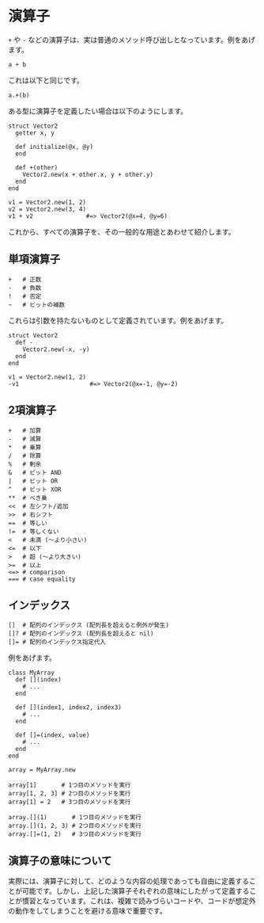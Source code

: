 # 演算子

`+` や `-` などの演算子は、実は普通のメソッド呼び出しとなっています。例をあげます。

```crystal
a + b
```

これは以下と同じです。

```crystal
a.+(b)
```

ある型に演算子を定義したい場合は以下のようにします。

```crystal
struct Vector2
  getter x, y

  def initialize(@x, @y)
  end

  def +(other)
    Vector2.new(x + other.x, y + other.y)
  end
end

v1 = Vector2.new(1, 2)
v2 = Vector2.new(3, 4)
v1 + v2               #=> Vector2(@x=4, @y=6)
```

これから、すべての演算子を、その一般的な用途とあわせて紹介します。

## 単項演算子

```crystal
+   # 正数
-   # 負数
!   # 否定
~   # ビットの補数
```

これらは引数を持たないものとして定義されています。例をあげます。

```crystal
struct Vector2
  def -
    Vector2.new(-x, -y)
  end
end

v1 = Vector2.new(1, 2)
-v1                    #=> Vector2(@x=-1, @y=-2)
```

## 2項演算子

```crystal
+   # 加算
-   # 減算
*   # 乗算
/   # 除算
%   # 剰余
&   # ビット AND
|   # ビット OR
^   # ビット XOR
**  # べき乗
<<  # 左シフト/追加
>>  # 右シフト
==  # 等しい
!=  # 等しくない
<   # 未満 (〜より小さい)
<=  # 以下
>   # 超 (〜より大きい)
>=  # 以上
<=> # comparison
=== # case equality
```

## インデックス

```crystal
[]  # 配列のインデックス (配列長を超えると例外が発生)
[]? # 配列のインデックス (配列長を超えると nil)
[]= # 配列のインデックス指定代入
```

例をあげます。

```crystal
class MyArray
  def [](index)
    # ...
  end

  def [](index1, index2, index3)
    # ...
  end

  def []=(index, value)
    # ...
  end
end

array = MyArray.new

array[1]       # 1つ目のメソッドを実行
array[1, 2, 3] # 2つ目のメソッドを実行
array[1] = 2   # 3つ目のメソッドを実行

array.[](1)       # 1つ目のメソッドを実行
array.[](1, 2, 3) # 2つ目のメソッドを実行
array.[]=(1, 2)   # 3つ目のメソッドを実行
```

## 演算子の意味について

実際には、演算子に対して、どのような内容の処理であっても自由に定義することが可能です。しかし、上記した演算子それぞれの意味にしたがって定義することが慣習となっています。これは、複雑で読みづらいコードや、コードが想定外の動作をしてしまうことを避ける意味で重要です。

